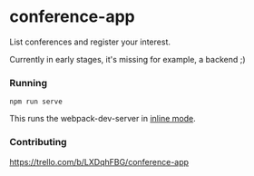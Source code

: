 # conference-app

List conferences and register your interest.

Currently in early stages, it's missing for example, a backend ;)

### Running

```
npm run serve
```

This runs the webpack-dev-server in [inline mode](https://webpack.github.io/docs/webpack-dev-server.html#inline-mode).


### Contributing

https://trello.com/b/LXDqhFBG/conference-app

